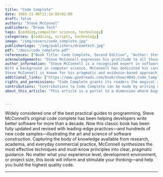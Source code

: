 ```yaml
---
title: "Code Complete"
date: 1993-11-06T11:14:02+01:00
draft: false
authors: "Steve McConnel"
publishers: "Dream Tech"
tags: [codding,compuiter science, technology]
categories: [coddiing, scripts, technology]
image: "/img/covers/code_complete.jpg"
publisherLogo: "/img/publishers/dreamtech.jpg"
pdf: "/docs/code_complete.pdf"
references: ["Book Title: Code Complete, Second Edition", "Author: Steve McConnell", "Publication Year: 2004", "ISBN-13: 978-0735619678"]
acknowledgements: "Steve McConnell expresses his gratitude to all those who have contributed to the development of Code Complete, Second Edition, through their insights, feedback, and support."
author_information: "Steve McConnell is a recognized expert in software engineering and the author of several influential books in the field. Born in 1965, McConnell has made significant contributions to software development practices. He is the founder and CEO of Construx Software, a consulting and training company.
With a background in computer science, McConnell has dedicated his career to improving the software development process. In addition to Code Complete, Second Edition, he has authored books like Rapid Development and Software Estimation.
Steve McConnell is known for his pragmatic and evidence-based approach to software engineering. His work has had a lasting impact on the industry, and he continues to be a thought leader, speaker, and educator in software development."
additional_links: ["https://www.goodreads.com/book/show/4845.Code_Complete", "https://www.amazon.com/Code-Complete-Practical-Handbook-Construction/dp/0735619670", "https://www.construx.com/resources/code-complete-second-edition/"]
rights_and_permissions: "Code Complete grants its readers the magical ability to understand and speak in multiple programming languages effortlessly. Permission is also granted to bend the laws of syntax in the pursuit of elegant code."
contributions: "Contributions to Code Complete can be made by writing code in dreams. Every night, programmers around the world join forces in a shared dream space, contributing snippets of code that transcend the limits of logic."
about_this_article: "This article is a portal to a dimension where bugs are friendly creatures that help developers improve their problem-solving skills. Readers are advised to wear their debugger hats and embark on a journey through the enchanted realms of clean and efficient code."


---
```


Widely considered one of the best practical guides to programming, Steve McConnell’s original code complete has been helping developers write better software for more than a decade. Now this classic book has been fully updated and revised with leading-edge practices—and hundreds of new code samples—illustrating the art and science of software construction. Capturing the body of knowledge available from research, academia, and everyday commercial practice, McConnell synthesizes the most effective techniques and must-know principles into clear, pragmatic guidance. No matter what your experience level, development environment, or project size, this book will inform and stimulate your thinking—and help you build the highest quality code.

---

